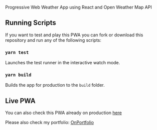 Progressive Web Weather App using React and Open Weather Map API

## Running Scripts

If you want to test and play this PWA you can fork or download this repository and run any of the following scripts:

### `yarn test`

Launches the test runner in the interactive watch mode.

### `yarn build`

Builds the app for production to the `build` folder.

## Live PWA

You can also check this PWA already on production [here](https://pwa-weather.vercel.app/)


Please also check my portfolio: [OnPortfolio](https://front-end-portfolio.vercel.app/)
